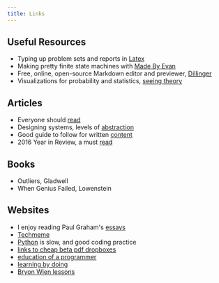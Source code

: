 ```yaml
---  
title: Links
---  
```


## Useful Resources
* Typing up problem sets and reports in [Latex](http://www.overleaf.com/)
* Making pretty finite state machines with [Made By Evan](https://www.cefns.nau.edu/~edo/Classes/CS315_WWW/Tools/fsm.html)
* Free, online, open-source Markdown editor and previewer, [Dillinger](http://dillinger.io/)
* Visualizations for probability and statistics, [seeing theory](http://students.brown.edu/seeing-theory/index.html)

## Articles
* Everyone should [read](http://www.collaborativefund.com/blog/how-to-read/)
* Designing systems, levels of [abstraction](http://worrydream.com/LadderOfAbstraction/)
* Good guide to follow for written [content](http://programminghistorian.org/lessons/sustainable-authorship-in-plain-text-using-pandoc-and-markdown)
* 2016 Year in Review, a must [read](https://www.peakprosperity.com/blog/104753/2016-year-review)

## Books 
* Outliers, Gladwell
* When Genius Failed, Lowenstein

## Websites
* I enjoy reading Paul Graham's [essays](http://paulgraham.com/articles.html)
* [Techmeme](https://www.techmeme.com/)
* [Python](https://hackernoon.com/yes-python-is-slow-and-i-dont-care-13763980b5a1) is slow, and good coding practice 
* [links to cheap beta pdf dropboxes](https://twitter.com/cheapbeta/timelines/741291563431628803)
* [education of a programmer](https://hackernoon.com/education-of-a-programmer-aaecf2d35312)
* [learning by doing](https://dewanemutunga.com/learning-by-doing/)
* [Bryon Wien lessons](https://www.blackstone.com/media/blogs/blackstone's-byron-wien-discusses-lessons-learned-in-his-first-80-years)